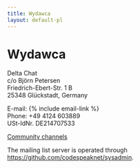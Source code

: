 ```yaml
---
title: Wydawca
layout: default-pl
---
```




<!-- GENERATED FILE -- DO NOT EDIT -->



# Wydawca

Delta Chat  
c/o Björn Petersen  
Friedrich-Ebert-Str. 1 B  
25348 Glückstadt, Germany

E-mail: {% include email-link %}  
Phone: +49 4124 603889  
USt-IdNr. DE214707533

[Community channels](contribute)

The mailing list server is operated through <https://github.com/codespeaknet/sysadmin>.
